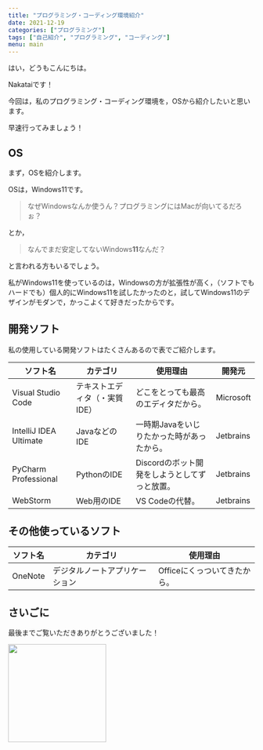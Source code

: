 ```yaml
---
title: "プログラミング・コーディング環境紹介"
date: 2021-12-19
categories: ["プログラミング"]
tags: ["自己紹介", "プログラミング", "コーディング"]
menu: main
---
```


はい，どうもこんにちは。

Nakataiです！

今回は，私のプログラミング・コーディング環境を，OSから紹介したいと思います。

早速行ってみましょう！

## OS

まず，OSを紹介します。

OSは，Windows11です。

> なぜWindowsなんか使うん？プログラミングにはMacが向いてるだろぉ？

とか，

> なんでまだ安定してないWindows**11**なんだ？

と言われる方もいるでしょう。

私がWindows11を使っているのは，Windowsの方が拡張性が高く，（ソフトでもハードでも）個人的にWindows11を試したかったのと，試してWindows11のデザインがモダンで，かっこよくて好きだったからです。

## 開発ソフト

私の使用している開発ソフトはたくさんあるので表でご紹介します。

| ソフト名                   | カテゴリ             | 使用理由                       | 開発元       |
| ---------------------- | ---------------- | -------------------------- | --------- |
| Visual Studio Code     | テキストエディタ（・実質IDE） | どこをとっても最高のエディタだから。         | Microsoft |
| IntelliJ IDEA Ultimate | JavaなどのIDE       | 一時期Javaをいじりたかった時があったから。    | Jetbrains |
| PyCharm Professional   | PythonのIDE       | Discordのボット開発をしようとしてずっと放置。 | Jetbrains |
| WebStorm               | Web用のIDE         | VS Codeの代替。                | Jetbrains |


## その他使っているソフト

| ソフト名 | カテゴリ | 使用理由 |
| ---- | ---- | ---- |
|   OneNote   |  デジタルノートアプリケーション    |   Officeにくっついてきたから。   |

## さいごに

最後までご覧いただきありがとうございました！

<img src="https://i.imgur.com/NA6RKr1.png" width="200">

<Disqus/>